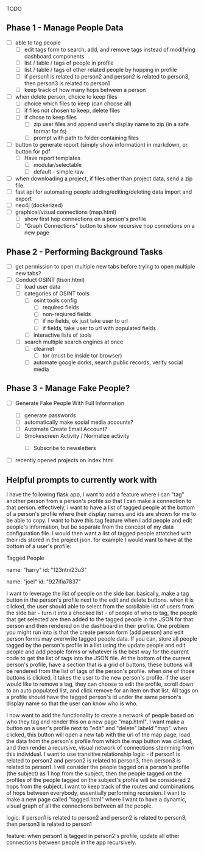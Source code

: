 TODO

## Phase 1 - Manage People Data

 - [ ] able to tag people
   - [ ] edit tags form to search, add, and remove tags instead of modifying dashboard components
	- [ ] list / table / tags of people in profile
	- [ ] list / table / tags of other related people by hopping in profile
	- [ ] if person1 is related to person2 and person2 is related to person3, then person3 is related to person1
	- [ ] keep track of how many hops between a person
 - [ ] when delete person, choice to keep files
	- [ ] choice which files to keep (can choose all)
	- [ ] if files not chosen to keep, delete files
	- [ ] if chose to keep files
		- [ ] zip user files and append user's display name to zip (in a safe format for fs)
		- [ ] prompt with path to folder containing files
 - [ ] button to generate report (simply show information) in markdown, or button for pdf
 	- [ ] Have report templates
  		- [ ] modular/selectable 
  		- [ ] default - simple raw	
 - [ ] when downloading a project, if files other than project data, send a zip file.
 - [ ] fast api for automating people adding/editing/deleting data import and export
 - [ ] neo4j (dockerized)
 - [ ] graphical/visual connections (map.html)
	- [ ] show first hop connections on a person's profile
	- [ ] "Graph Connections" button to show recursive hop connetions on a new page

## Phase 2 - Performing Background Tasks
 - [ ] get permission to open multiple new tabs before trying to open multiple new tabs?
 - [ ] Conduct OSINT (tison.html)
 	- [ ] load user data
 	- [ ] categories of OSINT tools
 		- [ ] osint tools config
 			- [ ] required fields
 			- [ ] non-reqiured fields
 			- [ ] if no fields, ok just take user to url
 			- [ ] if fields, take user to url with populated fields 
 		- [ ] interactive lists of tools
 	- [ ] search multiple search engines at once
  		- [ ] clearnet
    		- [ ] tor (must be inside tor browser) 	 	
       - [ ] automate google dorks, search public records, verify social media

## Phase 3 - Manage Fake People?
 - [ ] Generate Fake People With Full Information
	- [ ] generate passwords
 	- [ ] automatically make social media accounts? 
 	- [ ] Automate Create Email Account?
  	- [ ] Smokescreen Activity / Normalize activity
   		- [ ] Subscribe to newsletters


 - [ ] recently opened projects on index.html


## Helpful prompts to currently work with

I have the following flask app, I want to add a feature where i can "tag" another person from a person's profile so that I can make a connection to that person. effectively, i want to have a list of tagged people at the bottom of a person's profile where their display names and ids are shown for me to be able to copy. I want to have this tag feature when i add people and edit people's information, but be separate from the concept of my data configuration file. I would then want a list of tagged people attatched with their ids stored in the project json. for example I would want to have at the bottom of a user's profile:

Tagged People

name: "harry"
id: "123ntni23u3"

name: "joel"
id: "927ifia7837"

I want to leverage the list of people on the side bar. basically, make a tag button in the person's profile next to the edit and delete buttons. when it is clicked, the user should able to select from the scrollable list of users from the side bar - turn it into a checked list - of people of who to tag, the people that get selected are then added to the tagged people in the JSON for that person and then rendered on the dashboard in their profile. One problem you might run into is that the create person form (add person) and edit person forms may overwrite tagged people data. If you can, store all people tagged by the person's profile in a list using the update people and edit people and add people forms or whatever is the best way for the current code to get the list of tags into the JSON file. At the bottom of the current person's profile, have a section that is a grid of buttons, these buttons will be rendered from the list of tags of the person's profile. when one of those buttons is clicked, it takes the user to the new person's profile. if the user would like to remove a tag, they can choose to edit the profile, scroll down to an auto populated list, and click remove for an item on that list. All tags on a profile should have the tagged person's id under the same person's display name so that the user can know who is who.







I now want to add the functionality to create a network of people based on who they tag and render this on a new page "map.html". I want make a button on a user's profile next to "edit" and "delete" labeld "map". when clicked, this button will open a new tab with the url of the map page, load the data from the person's profile from which the map button was clicked, and then render a recursive, visual network of connections stemming from this individual. I want to use transitive relationship logic - if person1 is related to person2 and person2 is related to person3, then person3 is related to person1. I will consider the people tagged on a person's profile (the subject) as 1 hop from the subject, then the people tagged on the profiles of the people tagged on the subject's profile will be considered 2 hops from the subject. I want to keep track of the routes and combinations of hops between everybody, essentially performing recursion. I want to make a new page called "tagged.html" where I want to have a dynamic, visual graph of all the connections between all the people.

logic: if person1 is related to person2 and person2 is related to person3, then person3 is related to person1

feature: when person1 is tagged in person2's profile, update all other connections between people in the app recursively.



